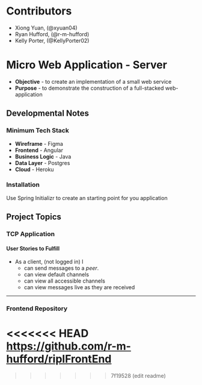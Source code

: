 # Contributors
* Xiong Yuan, (@xyuan04)
* Ryan Hufford, (@r-m-hufford)
* Kelly Porter, (@KellyPorter02)


# Micro Web Application - Server
* **Objective** - to create an implementation of a small web service
* **Purpose** - to demonstrate the construction of a full-stacked web-application

## Developmental Notes
### Minimum Tech Stack
* **Wireframe** - Figma
* **Frontend** - Angular
* **Business Logic** - Java
* **Data Layer** - Postgres
* **Cloud** - Heroku

### Installation

Use Spring Initializr to create an starting point for you application





## Project Topics

### TCP Application

#### User Stories to Fulfill  
* As a client, (not logged in) I
    * can send messages to a _peer_.
	* can view default channels
	* can view all accessible channels
	* can view messages live as they are received

<hr>

### Frontend Repository

<<<<<<< HEAD
https://github.com/r-m-hufford/riplFrontEnd
=======



[comment]: <> (### Blog Application)

[comment]: <> (#### User Stories to Fulfill  )

[comment]: <> (* As a client, &#40;not logged in&#41; I)

[comment]: <> (    * can create new blog posts)

[comment]: <> (        * A blog post can consist of images and text)

[comment]: <> (	* can view list of all blog posts)

[comment]: <> (    * can view blog posts filtered by blog-tag)

[comment]: <> (	* can view new blog posts upon refreshing the DOM)

[comment]: <> (<hr>)





[comment]: <> (### Video Library Application)

[comment]: <> (#### User Stories to Fulfill  )

[comment]: <> (* As a client, &#40;not logged in&#41; I)

[comment]: <> (    * can upload new videos)

[comment]: <> (	* can view list of all videos)

[comment]: <> (	* can post simple text-comments on a video)





[comment]: <> (### Money Management Application)

[comment]: <> (#### User Stories to Fulfill  )

[comment]: <> (* As a client, &#40;not logged in&#41; I)

[comment]: <> (	* can create new accounts)

[comment]: <> (	* deposit money to each account)

[comment]: <> (	* withdraw money from each account)

[comment]: <> (	* transfer money to and from any 2 accounts)
>>>>>>> 7f19528 (edit readme)

